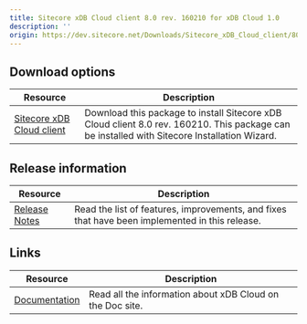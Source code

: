 ```yaml
---
title: Sitecore xDB Cloud client 8.0 rev. 160210 for xDB Cloud 1.0
description: ''
origin: https://dev.sitecore.net/Downloads/Sitecore_xDB_Cloud_client/80/Sitecore_xDB_Cloud_client_80_rev_160210.aspx
---
```


## Download options

 | Resource | Description |
 | --- | --- |
 | [Sitecore xDB Cloud client](https://scdp.blob.core.windows.net/downloads/Sitecore%20xDB%20Cloud%20client/80/Sitecore%20xDB%20Cloud%20client%2080%20rev%20160210/Secure/Sitecore.Cloud.Xdb.Update%208.0%20rev.%20160210.zip) | Download this package to install Sitecore xDB Cloud client 8.0 rev. 160210. This package can be installed with Sitecore Installation Wizard. |

## Release information

 | Resource | Description |
 | --- | --- |
 | [Release Notes](/downloads/Sitecore_xDB_Cloud_client/80/Sitecore_xDB_Cloud_client_80_rev_160210/Release_Notes) | Read the list of features, improvements, and fixes that have been implemented in this release. |

## Links

 | Resource | Description |
 | --- | --- |
 | [Documentation](https://doc.sitecore.net/cloud/xdb_cloud) | Read all the information about xDB Cloud on the Doc site. |
